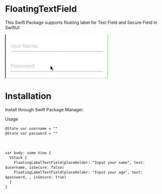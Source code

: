# FloatingTextField
This Swift Package supports floating label for Text Field and Secure Field in SwiftUI



![Screenshot](./images/example.gif)


# Installation
Install through Swift Package Manager.

Usage

```
@State var username = ""
@State var password = ""



var body: some View {
  VStack {
    FloatingLabelTextField(placeHolder: "Input your name", text: $username, isSecure: false)
    FloatingLabelTextField(placeHolder: "Input your age", text: $password, , isSecure: true)
  }
}

```

